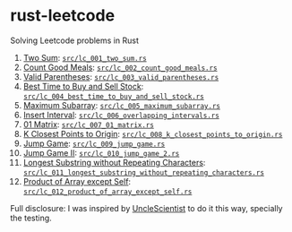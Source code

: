 # rust-leetcode

Solving Leetcode problems in Rust

1. [Two Sum](https://leetcode.com/problems/two-sum/): [`src/lc_001_two_sum.rs`](https://github.com/krshrimali/rust-leetcode/blob/main/src/lc_001_two_sum.rs)
2. [Count Good Meals](https://leetcode.com/problems/count-good-meals): [`src/lc_002_count_good_meals.rs`](https://github.com/krshrimali/rust-leetcode/blob/main/src/lc_002_count_good_meals.rs)
3. [Valid Parentheses](https://leetcode.com/problems/valid-parentheses/): [`src/lc_003_valid_parentheses.rs`](https://github.com/krshrimali/rust-leetcode/blob/main/src/lc_003_valid_parentheses.rs)
4. [Best Time to Buy and Sell Stock](https://leetcode.com/problems/best-time-to-buy-and-sell-stock/): [`src/lc_004_best_time_to_buy_and_sell_stock.rs`](https://github.com/krshrimali/rust-leetcode/blob/main/src/lc_004_best_time_to_buy_and_sell_stock.rs)
5. [Maximum Subarray](https://leetcode.com/problems/maximum-subarray/): [`src/lc_005_maximum_subarray.rs`](https://github.com/krshrimali/rust-leetcode/blob/main/src/lc_005_maximum_subarray.rs)
6. [Insert Interval](https://leetcode.com/problems/insert-interval/): [`src/lc_006_overlapping_intervals.rs`](https://github.com/krshrimali/rust-leetcode/blob/main/src/lc_006_overlapping_intervals.rs)
7. [01 Matrix](https://leetcode.com/problems/01-matrix/): [`src/lc_007_01_matrix.rs`](https://github.com/krshrimali/rust-leetcode/blob/main/src/lc_007_01_matrix.rs)
8. [K Closest Points to Origin](https://leetcode.com/problems/k-closest-points-to-origin/): [`src/lc_008_k_closest_points_to_origin.rs`](https://github.com/krshrimali/rust-leetcode/blob/main/src/lc_008_k_closest_points_to_origin.rs)
9. [Jump Game](https://leetcode.com/problems/jump-game/): [`src/lc_009_jump_game.rs`](https://github.com/krshrimali/rust-leetcode/blob/main/src/lc_009_jump_game.rs)
10. [Jump Game II](https://leetcode.com/problems/jump-game-ii/): [`src/lc_010_jump_game_2.rs`](https://github.com/krshrimali/rust-leetcode/blob/main/src/lc_010_jump_game_2.rs)
11. [Longest Substring without Repeating Characters](https://leetcode.com/problems/longest-substring-without-repeating-characters/): [`src/lc_011_longest_substring_without_repeating_characters.rs`](https://github.com/krshrimali/rust-leetcode/blob/main/src/lc_011_longest_substring_without_repeating_characters.rs)
12. [Product of Array except Self](https://leetcode.com/problems/product-of-array-except-self): [`src/lc_012_product_of_array_except_self.rs`](https://github.com/krshrimali/rust-leetcode/blob/main/src/lc_012_product_of_array_except_self.rs)

Full disclosure: I was inspired by [UncleScientist](https://www.youtube.com/c/UncleScientist) to do it this way, specially the testing.
